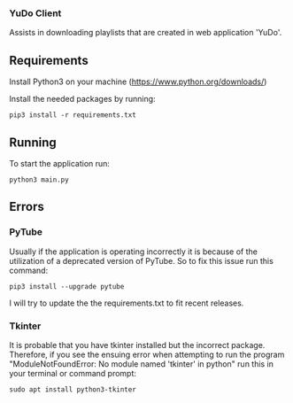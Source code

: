 ### YuDo Client
Assists in downloading playlists that are created in web application 'YuDo'.
## Requirements
Install Python3 on your machine (https://www.python.org/downloads/)

Install the needed packages by running:
```
pip3 install -r requirements.txt
```


## Running
To start the application run:
```
python3 main.py
```
## Errors
### PyTube
Usually if the application is operating incorrectly it is because of the utilization of a deprecated version of PyTube. So to fix this issue run this command:
```
pip3 install --upgrade pytube
```
I will try to update the the requirements.txt to fit recent releases.
### Tkinter
It is probable that you have tkinter installed but the incorrect package. Therefore, if you see the ensuing error when attempting to run the program "ModuleNotFoundError: No module named 'tkinter' in python" run this in your terminal or command prompt:
```
sudo apt install python3-tkinter
```
